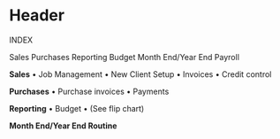 <!-- TITLE: Finance -->
<!-- SUBTITLE: A quick summary of Finance -->

# Header
INDEX

Sales 
Purchases 
Reporting 
Budget 
Month End/Year End
Payroll

**Sales**
•	Job Management
•	New Client Setup 
•	Invoices 
•	Credit control 

**Purchases** 
•	Purchase invoices 
•	Payments 

**Reporting** 
•	Budget 
•	(See flip chart) 

**Month End/Year End Routine**